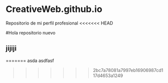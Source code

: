 # CreativeWeb.github.io

Repositorio de mi perfil profesional
<<<<<<< HEAD

 #Hola repositorio nuevo
 ## jijiji
=======
asda
asdfasf
>>>>>>> 2bc7a78081a7997eb16906987cd117d4653a1249
